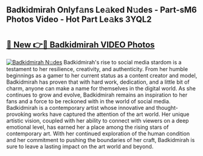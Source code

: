 ## Badkidmirah Onlyf𝚊ns Le𝚊ked N𝚞des - Part-sM6 Photos Video - Hot Part Le𝚊ks 3YQL2

# <h2><a href="http://ab51495.deff.icu/?id=Badkidmirah">🔗 New 👉🔴 Badkidmirah VIDEO Photos</a></h2>

[![Badkidmirah N𝚞des](https://i.imgur.com/rIISA9y.gif)](http://ab51495.deff.icu/?id=Badkidmirah)
Badkidmirah's rise to social media stardom is a testament to her resilience, creativity, and authenticity. From her humble beginnings as a gamer to her current status as a content creator and model, Badkidmirah has proven that with hard work, dedication, and a little bit of charm, anyone can make a name for themselves in the digital world. As she continues to grow and evolve, Badkidmirah remains an inspiration to her fans and a force to be reckoned with in the world of social media. Badkidmirah is a contemporary artist whose innovative and thought-provoking works have captured the attention of the art world. Her unique artistic vision, coupled with her ability to connect with viewers on a deep emotional level, has earned her a place among the rising stars of contemporary art. With her continued exploration of the human condition and her commitment to pushing the boundaries of her craft, Badkidmirah is sure to leave a lasting impact on the art world and beyond.
